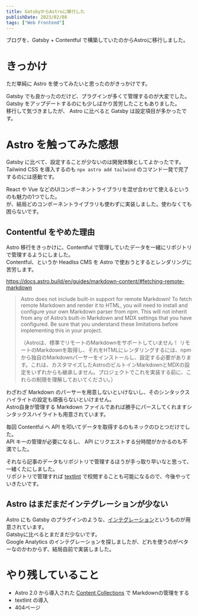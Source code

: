 ```yaml
---
title: GatsbyからAstroに移行した
publishDate: 2023/02/08
tags: ["Web Frontend"]
---
```


ブログを、Gatsby + Contentful で構築していたのからAstroに移行しました。

# きっかけ

ただ単純に Astro を使ってみたいと思ったのがきっかけです。

Gatsby でも良かったのだけど、プラグインが多くて管理するのが大変でした。  
Gatsby をアップデートするのにも少しばかり苦労したこともありました。  
移行して気づきましたが、 Astro に比べると Gatsby は設定項目が多かったです。

# Astro を触ってみた感想

Gatsby に比べて、設定することが少ないのは開発体験としてよかったです。  
Tailwind CSS を導入するのも `npx astro add tailwind` のコマンド一発で完了するのには感動です。  

React や Vue などのUIコンポーネントライブラリを混ぜ合わせて使えるというのも魅力の1つでした。  
が、結局どのコンポーネントライブラリも使わずに実装しました。使わなくても困らないです。

## Contentful をやめた理由

Astro 移行をきっかけに、Contentful で管理していたデータを一緒にリポジトリで管理するようにしました。  
Contentful、というか Headlss CMS を Astro で使おうとするとレンダリングに苦労します。  

https://docs.astro.build/en/guides/markdown-content/#fetching-remote-markdown

> Astro does not include built-in support for remote Markdown! To fetch remote Markdown and render it to HTML, you will need to install and configure your own Markdown parser from npm. This will not inherit from any of Astro’s built-in Markdown and MDX settings that you have configured. Be sure that you understand these limitations before implementing this in your project.
> 
> （Astroは、標準でリモートのMarkdownをサポートしていません！ リモートのMarkdownを取得し、それをHTMLにレンダリングするには、npmから独自のMarkdownパーサーをインストールし、設定する必要があります。これは、カスタマイズしたAstroのビルトインMarkdownとMDXの設定をいずれからも継承しません。プロジェクトでこれを実装する前に、これらの制限を理解しておいてください。）

わざわざ Markdown のパーサーを用意しないといけないし、そのシンタックスハイライトの設定も頑張らないといけません。  
Astro自身が管理する Markdown ファイルであれば勝手にパースしてくれますシンタックスハイライトも用意されています。

毎回 Contentful へ API を叩いてデータを取得するのもネックのひとつだけでした。  
API キーの管理が必要になるし、 API にリクエストする分時間がかかるのも不満でした。

それなら記事のデータもリポジトリで管理するほうが手っ取り早いなと思って、一緒くたにしました。  
リポジトリで管理すれば [textlint](https://textlint.github.io/) で校閲することも可能になるので、今後やっていきたいです。

## Astro はまだまだインテグレーションが少ない

Astro にも Gatsby のプラグインのような、[インテグレーション](https://astro.build/integrations/)というものが用意されています。  
Gatsbyに比べるとまだまだ少ないです。  
Google Analytics のインテグレーションを探しましたが、どれを使うのがベターなのかわからず、結局自前で実装しました。

# やり残していること

- Astro 2.0 から導入された [Content Collections](https://docs.astro.build/en/guides/content-collections/) で Markdownの管理をする
- textlint の導入
- 404ページ
